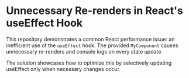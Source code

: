 # Unnecessary Re-renders in React's useEffect Hook

This repository demonstrates a common React performance issue: an inefficient use of the `useEffect` hook. The provided `MyComponent` causes unnecessary re-renders and console logs on every state update.

The solution showcases how to optimize this by selectively updating useEffect only when necessary changes occur.